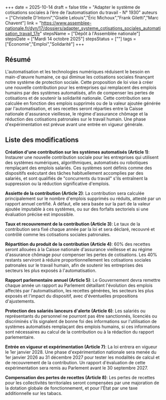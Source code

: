 +++
date = 2025-10-14
draft = false
title = "Adapter le système de cotisations sociales à l’ère de l’automatisation du travail - N° 1930"
auteurs = ["Christelle D'Intorni","Gisèle Lelouis","Éric Michoux","Frank Giletti","Marc Chavent"]
link = "https://www.assemblee-nationale.fr/dyn/17/dossiers/adapter_systeme_cotisations_sociales_automatisation_travail_17e"
stepsName = ["Dépôt à l'Assemblée nationale"]
stepsDate = ["Mardi 14 octobre 2025"]
stepsStatus = [""]
tags = ["Économie","Emploi","Solidarité"]
+++

## Résumé

L'automatisation et les technologies numériques réduisent le besoin en main-d'œuvre humaine, ce qui diminue les cotisations sociales finançant notre système de protection sociale. Cette proposition de loi vise à créer une nouvelle contribution pour les entreprises qui remplacent des emplois humains par des systèmes automatisés, afin de compenser les pertes de cotisations et de soutenir la solidarité nationale. Cette contribution sera calculée en fonction des emplois supprimés ou de la valeur ajoutée générée par l'automatisation, et ses recettes seront réparties entre la Caisse nationale d'assurance vieillesse, le régime d'assurance chômage et la réduction des cotisations patronales sur le travail humain. Une phase d'expérimentation est prévue avant une entrée en vigueur générale.

## Liste des modifications

**Création d'une contribution sur les systèmes automatisés (Article 1)**: Instaurer une nouvelle contribution sociale pour les entreprises qui utilisent des systèmes numériques, algorithmiques, automatisés ou robotiques remplaçant des emplois salariés. Ces systèmes sont définis comme des dispositifs exécutant des tâches habituellement accomplies par des salariés, et sont qualifiés de "concurrents du travail" s'ils entraînent la suppression ou la réduction significative d'emplois.

**Assiette de la contribution (Article 2)**: La contribution sera calculée principalement sur le nombre d'emplois supprimés ou réduits, attesté par un rapport annuel certifié. À défaut, elle sera basée sur la part de la valeur ajoutée imputable à ces systèmes, ou sur des forfaits sectoriels si une évaluation précise est impossible.

**Taux et recouvrement de la contribution (Article 3)**: Le taux de la contribution sera fixé chaque année par la loi et sera déclaré, recouvré et contrôlé comme les cotisations sociales patronales.

**Répartition du produit de la contribution (Article 4)**: 60% des recettes seront allouées à la Caisse nationale d'assurance vieillesse et au régime d'assurance chômage pour compenser les pertes de cotisations. Les 40% restants serviront à réduire proportionnellement les cotisations sociales patronales sur le travail humain, afin de soutenir les entreprises des secteurs les plus exposés à l'automatisation.

**Rapport parlementaire annuel (Article 5)**: Le Gouvernement devra remettre chaque année un rapport au Parlement détaillant l'évolution des emplois affectés par l'automatisation, les recettes générées, les secteurs les plus exposés et l'impact du dispositif, avec d'éventuelles propositions d'ajustements.

**Protection des salariés lanceurs d'alerte (Article 6)**: Les salariés ou représentants du personnel ne pourront pas être sanctionnés, licenciés ou discriminés s'ils signalent de bonne foi des informations sur l'utilisation de systèmes automatisés remplaçant des emplois humains, si ces informations sont nécessaires au calcul de la contribution ou à la rédaction du rapport parlementaire.

**Entrée en vigueur et expérimentation (Article 7)**: La loi entrera en vigueur le 1er janvier 2028. Une phase d'expérimentation nationale sera menée du 1er janvier 2026 au 31 décembre 2027 pour tester les modalités de calcul et de recouvrement de la contribution. Un rapport d'évaluation de cette expérimentation sera remis au Parlement avant le 30 septembre 2027.

**Compensation des pertes de recettes (Article 8)**: Les pertes de recettes pour les collectivités territoriales seront compensées par une majoration de la dotation globale de fonctionnement, et pour l'État par une taxe additionnelle sur les tabacs.
